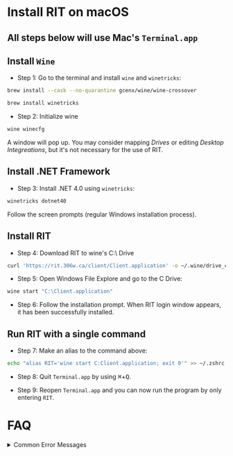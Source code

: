 #  Install RIT on macOS

## All steps below will use Mac's  `Terminal.app`

## Install `Wine`

- Step 1: Go to the terminal and install `wine` and `winetricks`:
```sh
brew install --cask --no-quarantine gcenx/wine/wine-crossover
```
```sh
brew install winetricks
```

- Step 2: Initialize wine 
```sh 
wine winecfg
```
A window will pop up. You may consider mapping *Drives* or editing *Desktop Integreations*, but it's not necessary for the use of RIT.

## Install .NET Framework

- Step 3: Install .NET 4.0 using `winetricks`:
```sh
winetricks dotnet40
```
Follow the screen prompts (regular Windows installation process).

## Install RIT

- Step 4: Download RIT to wine's C:\ Drive
```sh
curl 'https://rit.306w.ca/client/Client.application' -o ~/.wine/drive_c/Client.application
```

- Step 5: Open Windows File Explore and go to the C Drive:
```sh
wine start "C:\Client.application"
```

- Step 6: Follow the installation prompt. When RIT login window appears, it has been successfully installed.

## Run RIT with a single command

- Step 7: Make an alias to the command above:
```sh
echo "alias RIT='wine start C:Client.application; exit 0'" >> ~/.zshrc
```

- Step 8: Quit  `Terminal.app` by using <kbd>&#8984;</kbd>+<kbd>Q</kbd>.

- Step 9: Reopen `Terminal.app` and you can now run the program by only entering `RIT`.


# FAQ

<details>
  <summary>Common Error Messages</summary>
  
  - Q: I got the error message `zsh: bad CPU type in executable`  
     A: Have you installed [Rosetta](./README.md)?

  - Q: I got the error message `zsh: command not found: brew`  
     A: Have you [added brew to PATH](./README.md)? 
     
</details>
